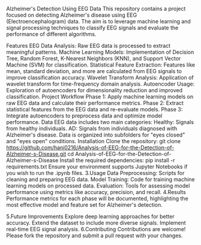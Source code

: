 Alzheimer's Detection Using EEG Data
This repository contains a project focused on detecting Alzheimer's disease using EEG (Electroencephalogram) data. The aim is to leverage machine learning and signal processing techniques to classify EEG signals and evaluate the performance of different algorithms.

Features
EEG Data Analysis: Raw EEG data is processed to extract meaningful patterns.
Machine Learning Models: Implementation of Decision Tree, Random Forest, K-Nearest Neighbors (KNN), and Support Vector Machine (SVM) for classification.
Statistical Feature Extraction: Features like mean, standard deviation, and more are calculated from EEG signals to improve classification accuracy.
Wavelet Transform Analysis: Application of wavelet transform for time-frequency domain analysis.
Autoencoder Usage: Exploration of autoencoders for dimensionality reduction and improved classification.
Project Workflow
Phase 1: Apply machine learning models on raw EEG data and calculate their performance metrics.
Phase 2: Extract statistical features from the EEG data and re-evaluate models.
Phase 3: Integrate autoencoders to preprocess data and optimize model performance.
Data
EEG data includes two main categories:
Healthy: Signals from healthy individuals.
AD: Signals from individuals diagnosed with Alzheimer's disease.
Data is organized into subfolders for "eyes closed" and "eyes open" conditions.
Installation
Clone the repository:
git clone https://github.com/hani0216/Analysis-of-EEG-for-the-Detection-of-Alzheimer-s-Disease.git
cd Analysis-of-EEG-for-the-Detection-of-Alzheimer-s-Disease
Install the required dependencies: pip install -r requirements.txt Ensure your environment supports Jupyter Notebooks if you wish to run the .ipynb files.
3.Usage Data Preprocessing: Scripts for cleaning and preparing EEG data. Model Training: Code for training machine learning models on processed data. Evaluation: Tools for assessing model performance using metrics like accuracy, precision, and recall. 4.Results Performance metrics for each phase will be documented, highlighting the most effective model and feature set for Alzheimer's detection.

5.Future Improvements Explore deep learning approaches for better accuracy. Extend the dataset to include more diverse signals. Implement real-time EEG signal analysis. 6.Contributing Contributions are welcome! Please fork the repository and submit a pull request with your changes.
